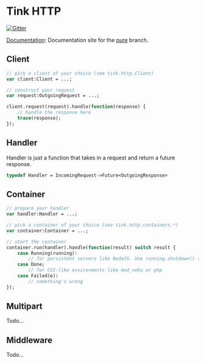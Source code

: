 # Tink HTTP
[![Gitter](https://img.shields.io/gitter/room/nwjs/nw.js.svg?maxAge=2592000)](https://gitter.im/haxetink/public)

[Documentation](https://haxetink.github.io/tink_http/): Documentation site for the [pure](https://github.com/haxetink/tink_http/tree/pure) branch.

## Client

```haxe
// pick a client of your choice (see tink.http.Client)
var client:Client = ...;

// construct your request
var request:OutgoingRequest = ...;

client.request(request).handle(function(response) {
	// handle the response here
	trace(response);
});
```

## Handler

Handler is just a function that takes in a request and return a future response.

```haxe
typedef Handler = IncomingRequest->Future<OutgoingResponse>
```

## Container

```haxe
// prepare your handler
var handler:Handler = ...;

// pick a container of your choice (see tink.http.containers.*)
var container:Container = ...;

// start the container
container.run(handler).handle(function(result) switch result {
	case Running(running):
		// for persistent servers like NodeJS. Use running.shutdown() to shutdown the server.
	case Done;
		// for CGI-like environments like mod_neko or php
	case Failed(e):
		// something's wrong
});
```

## Multipart

Todo...

## Middleware

Todo...
